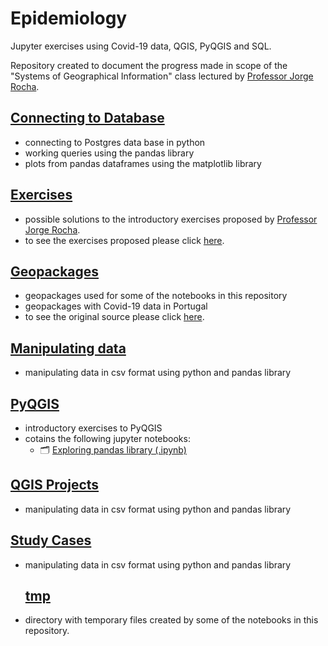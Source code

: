 # Epidemiology
 Jupyter exercises using Covid-19 data, QGIS, PyQGIS and SQL.  
 
 Repository created to document the progress made in scope of the "Systems of Geographical Information" class lectured by [Professor Jorge Rocha](https://github.com/jgrocha).

 ## [Connecting to Database](https://github.com/MarcelodeFreitas/Epidemiology/tree/master/Connecting%20to%20Database)

 - connecting to Postgres data base in python
 - working queries using the pandas library
 - plots from pandas dataframes using the matplotlib library


  ## [Exercises](https://github.com/MarcelodeFreitas/Epidemiology/tree/master/Exercises)

 - possible solutions to the introductory exercises proposed by [Professor Jorge Rocha](https://github.com/jgrocha).
 - to see the exercises proposed please click [here](https://github.com/jgrocha/covid-pt/tree/master/Jupyter).



  ## [Geopackages](https://github.com/MarcelodeFreitas/Epidemiology/tree/master/Geopackages)

 - geopackages used for some of the notebooks in this repository
 - geopackages with Covid-19 data in Portugal
 - to see the original source please click [here](https://github.com/jgrocha/covid-pt/tree/master/geopackages).


 ## [Manipulating data](https://github.com/MarcelodeFreitas/Epidemiology/tree/master/Manipulating%20data)

 - manipulating data in csv format using python and pandas library
 

 ## [PyQGIS](https://github.com/MarcelodeFreitas/Epidemiology/tree/master/PyQGIS)

 - introductory exercises to PyQGIS
 - cotains the following jupyter notebooks:
 	- 🗂️ [Exploring pandas library (.ipynb)](https://github.com/MarcelodeFreitas/Epidemiology/blob/master/PyQGIS/exploring_pandas_library.ipynb)


  ## [QGIS Projects](https://github.com/MarcelodeFreitas/Epidemiology/tree/master/Manipulating%20data)

 - manipulating data in csv format using python and pandas library



  ## [Study Cases](https://github.com/MarcelodeFreitas/Epidemiology/tree/master/Manipulating%20data)

 - manipulating data in csv format using python and pandas library


   ## [tmp](https://github.com/MarcelodeFreitas/Epidemiology/tree/master/Manipulating%20data)

 - directory with temporary files created by some of the notebooks in this repository.